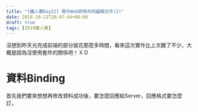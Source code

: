 ```yaml
---
title: "[鐵人賽Day22] 實作Web即時共同編輯文件(2)"
date: 2018-10-21T20:47:44+08:00
draft: true
tags: [2019鐵人賽]
---
```

沒想到昨天光完成前端的部分就花那麼多時間，看來這次實作比上次難了不少，大概是因為沒使用套件的關係吧！ＸＤ

# 資料Binding
首先我們要來想想再修改資料成功後，要怎麼回應給Server，回應格式要怎麼訂，
